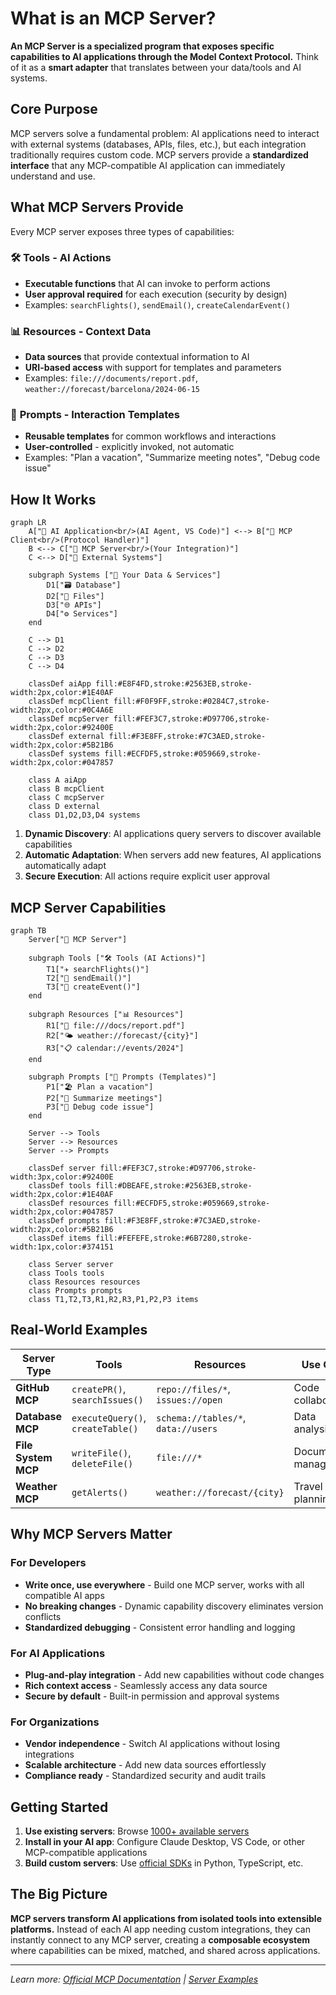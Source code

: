 # What is an MCP Server?

**An MCP Server is a specialized program that exposes specific capabilities to AI applications through the Model Context Protocol.** Think of it as a **smart adapter** that translates between your data/tools and AI systems.

## Core Purpose

MCP servers solve a fundamental problem: AI applications need to interact with external systems (databases, APIs, files, etc.), but each integration traditionally requires custom code. MCP servers provide a **standardized interface** that any MCP-compatible AI application can immediately understand and use.

## What MCP Servers Provide

Every MCP server exposes three types of capabilities:

### 🛠️ **Tools** - AI Actions

- **Executable functions** that AI can invoke to perform actions
- **User approval required** for each execution (security by design)
- Examples: `searchFlights()`, `sendEmail()`, `createCalendarEvent()`

### 📊 **Resources** - Context Data

- **Data sources** that provide contextual information to AI
- **URI-based access** with support for templates and parameters
- Examples: `file:///documents/report.pdf`, `weather://forecast/barcelona/2024-06-15`

### 📝 **Prompts** - Interaction Templates

- **Reusable templates** for common workflows and interactions
- **User-controlled** - explicitly invoked, not automatic
- Examples: "Plan a vacation", "Summarize meeting notes", "Debug code issue"

## How It Works

```mermaid
graph LR
    A["🤖 AI Application<br/>(AI Agent, VS Code)"] <--> B["📡 MCP Client<br/>(Protocol Handler)"]
    B <--> C["🔌 MCP Server<br/>(Your Integration)"]
    C <--> D["💾 External Systems"]
    
    subgraph Systems ["🏢 Your Data & Services"]
        D1["🗃️ Database"]
        D2["📁 Files"]
        D3["🌐 APIs"]
        D4["⚙️ Services"]
    end
    
    C --> D1
    C --> D2
    C --> D3
    C --> D4
    
    classDef aiApp fill:#E8F4FD,stroke:#2563EB,stroke-width:2px,color:#1E40AF
    classDef mcpClient fill:#F0F9FF,stroke:#0284C7,stroke-width:2px,color:#0C4A6E
    classDef mcpServer fill:#FEF3C7,stroke:#D97706,stroke-width:2px,color:#92400E
    classDef external fill:#F3E8FF,stroke:#7C3AED,stroke-width:2px,color:#5B21B6
    classDef systems fill:#ECFDF5,stroke:#059669,stroke-width:2px,color:#047857
    
    class A aiApp
    class B mcpClient
    class C mcpServer
    class D external
    class D1,D2,D3,D4 systems
```

1. **Dynamic Discovery**: AI applications query servers to discover available capabilities
2. **Automatic Adaptation**: When servers add new features, AI applications automatically adapt
3. **Secure Execution**: All actions require explicit user approval

## MCP Server Capabilities

```mermaid
graph TB
    Server["🔌 MCP Server"]
    
    subgraph Tools ["🛠️ Tools (AI Actions)"]
        T1["✈️ searchFlights()"]
        T2["📧 sendEmail()"]
        T3["📅 createEvent()"]
    end
    
    subgraph Resources ["📊 Resources"]
        R1["📄 file:///docs/report.pdf"]
        R2["🌤️ weather://forecast/{city}"]
        R3["📋 calendar://events/2024"]
    end
    
    subgraph Prompts ["📝 Prompts (Templates)"]
        P1["🏖️ Plan a vacation"]
        P2["📝 Summarize meetings"]
        P3["🐛 Debug code issue"]
    end
    
    Server --> Tools
    Server --> Resources
    Server --> Prompts
    
    classDef server fill:#FEF3C7,stroke:#D97706,stroke-width:3px,color:#92400E
    classDef tools fill:#DBEAFE,stroke:#2563EB,stroke-width:2px,color:#1E40AF
    classDef resources fill:#ECFDF5,stroke:#059669,stroke-width:2px,color:#047857
    classDef prompts fill:#F3E8FF,stroke:#7C3AED,stroke-width:2px,color:#5B21B6
    classDef items fill:#FEFEFE,stroke:#6B7280,stroke-width:1px,color:#374151
    
    class Server server
    class Tools tools
    class Resources resources
    class Prompts prompts
    class T1,T2,T3,R1,R2,R3,P1,P2,P3 items
```

## Real-World Examples

| Server Type | Tools | Resources | Use Case |
|-------------|-------|-----------|----------|
| **GitHub MCP** | `createPR()`, `searchIssues()` | `repo://files/*`, `issues://open` | Code collaboration |
| **Database MCP** | `executeQuery()`, `createTable()` | `schema://tables/*`, `data://users` | Data analysis |
| **File System MCP** | `writeFile()`, `deleteFile()` | `file:///*` | Document management |
| **Weather MCP** | `getAlerts()` | `weather://forecast/{city}` | Travel planning |

## Why MCP Servers Matter

### For Developers

- **Write once, use everywhere** - Build one MCP server, works with all compatible AI apps
- **No breaking changes** - Dynamic capability discovery eliminates version conflicts
- **Standardized debugging** - Consistent error handling and logging

### For AI Applications

- **Plug-and-play integration** - Add new capabilities without code changes
- **Rich context access** - Seamlessly access any data source
- **Secure by default** - Built-in permission and approval systems

### For Organizations

- **Vendor independence** - Switch AI applications without losing integrations
- **Scalable architecture** - Add new data sources effortlessly
- **Compliance ready** - Standardized security and audit trails

## Getting Started

1. **Use existing servers**: Browse [1000+ available servers](https://github.com/modelcontextprotocol/servers)
2. **Install in your AI app**: Configure Claude Desktop, VS Code, or other MCP-compatible applications
3. **Build custom servers**: Use [official SDKs](https://modelcontextprotocol.io/docs/sdk) in Python, TypeScript, etc.

## The Big Picture

**MCP servers transform AI applications from isolated tools into extensible platforms.** Instead of each AI app needing custom integrations, they can instantly connect to any MCP server, creating a **composable ecosystem** where capabilities can be mixed, matched, and shared across applications.

---

*Learn more: [Official MCP Documentation](https://modelcontextprotocol.io/) | [Server Examples](https://github.com/modelcontextprotocol/servers)*
